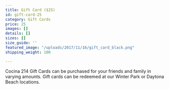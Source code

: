 ```yaml
---
title: Gift Card ($25)
id: gift-card-25
category: Gift Cards
price: 25
images: []
details: []
sizes: []
size_guide: ''
featured_image: "/uploads/2017/11/16/gift_card_black.png"
shipping_weight: 100

---
```

Cocina 214 Gift Cards can be purchased for your friends and family in varying amounts. Gift cards can be redeemed at our Winter Park or Daytona Beach locations.
